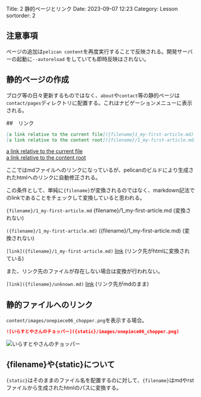 Title: 2 静的ページとリンク
Date: 2023-09-07 12:23
Category: Lesson
sortorder: 2

## 注意事項

ページの追加は`pelican content`を再度実行することで反映される。開発サーバーの起動に`--autoreload` をしていても即時反映はされない。

## 静的ページの作成

ブログ等の日々更新するものではなく、`about`や`contact`等の静的ページは`contact/pages`ディレクトリに配置する。これはナビゲーションメニューに表示される。

##　リンク

```md
[a link relative to the current file]({filename}1_my-first-article.md)  
[a link relative to the content root]({filename}/1_my-first-article.md)  
```

[a link relative to the current file]({filename}1_my-first-article.md)  
[a link relative to the content root]({filename}/1_my-first-article.md)  

ここではmdファイルへのリンクになっているが、pelicanのビルドにより生成されたhtmlへのリンクに自動修正される。

この条件として、単純に`{filename}`が変換されるのではなく、markdown記法でのlinkであることをチェックして変換していると思われる。

`{filename}/1_my-first-article.md`
{filename}/1_my-first-article.md (変換されない)

`({filename}/1_my-first-article.md)`
({filename}/1_my-first-article.md) (変換されない)

`[link]({filename}/1_my-first-article.md)`
[link]({filename}/1_my-first-article.md) (リンク先がhtmlに変換されている)

また、リンク先のファイルが存在しない場合は変換が行われない。

`[link]({filename}/unknown.md)`
[link]({filename}/unknown.md) (リンク先がmdのまま)

## 静的ファイルへのリンク

`content/images/onepiece06_chopper.png`を表示する場合。

```md
![いらすとやさんのチョッパー]({static}/images/onepiece06_chopper.png)
```

![いらすとやさんのチョッパー]({static}/images/onepiece06_chopper.png)

## {filename}や{static}について

`{static}`はそのままのファイル名を配置するのに対して、`{filename}`はmdやrstファイルから生成されたhtmlのパスに変換する。


